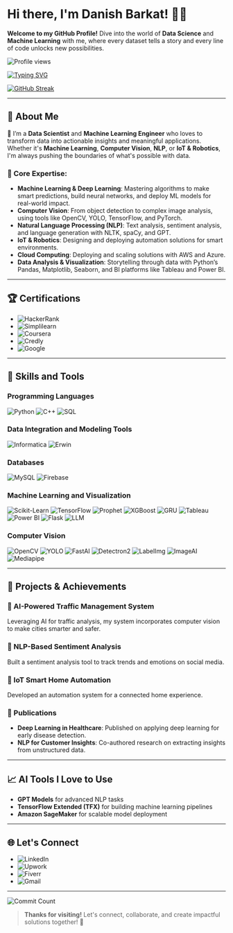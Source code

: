 # Hi there, I'm Danish Barkat! 👋✨

**Welcome to my GitHub Profile!** Dive into the world of **Data Science** and **Machine Learning** with me, where every dataset tells a story and every line of code unlocks new possibilities.

![Profile views](https://komarev.com/ghpvc/?username=Dan-445&color=brightgreen)

[![Typing SVG](https://readme-typing-svg.demolab.com?font=Roboto&color=36BCF7&size=26&pause=1000&center=true&width=500&lines=Data+Scientist+and+ML+Engineer;Deep+Learning+Expert+and+Researcher;Passionate+About+AI+and+Innovation)](https://github.com/Dan-445/Dan-445/)

[![GitHub Streak](https://streak-stats.demolab.com?user=Dan-445&theme=transparent&hide_border=true&stroke=36BCF7&ring=36BCF7&fire=FF5722&currStreakLabel=36BCF7)](https://git.io/streak-stats)

---

## 🌟 About Me

🚀 I’m a **Data Scientist** and **Machine Learning Engineer** who loves to transform data into actionable insights and meaningful applications. Whether it's **Machine Learning**, **Computer Vision**, **NLP**, or **IoT & Robotics**, I'm always pushing the boundaries of what's possible with data.

### 🔑 Core Expertise:
- **Machine Learning & Deep Learning**: Mastering algorithms to make smart predictions, build neural networks, and deploy ML models for real-world impact.
- **Computer Vision**: From object detection to complex image analysis, using tools like OpenCV, YOLO, TensorFlow, and PyTorch.
- **Natural Language Processing (NLP)**: Text analysis, sentiment analysis, and language generation with NLTK, spaCy, and GPT.
- **IoT & Robotics**: Designing and deploying automation solutions for smart environments.
- **Cloud Computing**: Deploying and scaling solutions with AWS and Azure.
- **Data Analysis & Visualization**: Storytelling through data with Python’s Pandas, Matplotlib, Seaborn, and BI platforms like Tableau and Power BI.

---

## 🏆 Certifications

- ![HackerRank](https://img.shields.io/badge/HackerRank-Data_Science_Certification-%2300C853?style=for-the-badge)
- ![Simplilearn](https://img.shields.io/badge/Simplilearn-Data_Science_Certification-%23FF6D00?style=for-the-badge)
- ![Coursera](https://img.shields.io/badge/Coursera-Data_Analytics_Certification-%233B5998?style=for-the-badge)
- ![Credly](https://img.shields.io/badge/Credly-Machine_Learning_Badge-%23FF4081?style=for-the-badge)
- ![Google](https://img.shields.io/badge/Google-Data_Analytics_Certification-%234285F4?style=for-the-badge)

---

## 🔧 Skills and Tools

### Programming Languages
![Python](https://img.shields.io/badge/Python-%233776AB.svg?style=for-the-badge&logo=python&logoColor=white)
![C++](https://img.shields.io/badge/C++-%2300599C.svg?style=for-the-badge&logo=cplusplus&logoColor=white)
![SQL](https://img.shields.io/badge/SQL-%2300f.svg?style=for-the-badge&logo=mysql&logoColor=white)

### Data Integration and Modeling Tools
![Informatica](https://img.shields.io/badge/Informatica-%23FFCA28.svg?style=for-the-badge&logo=informatica&logoColor=black)
![Erwin](https://img.shields.io/badge/Erwin-%23FFCA28.svg?style=for-the-badge&logo=erwin&logoColor=black)

### Databases
![MySQL](https://img.shields.io/badge/MySQL-%234479A1.svg?style=for-the-badge&logo=mysql&logoColor=white)
![Firebase](https://img.shields.io/badge/Firebase-%23FFCA28.svg?style=for-the-badge&logo=firebase&logoColor=black)

### Machine Learning and Visualization
![Scikit-Learn](https://img.shields.io/badge/Scikit--Learn-%23F7931E.svg?style=for-the-badge&logo=scikit-learn&logoColor=white)
![TensorFlow](https://img.shields.io/badge/TensorFlow-%23FF6F00.svg?style=for-the-badge&logo=tensorflow&logoColor=white)
![Prophet](https://img.shields.io/badge/Prophet-%2300C8E0.svg?style=for-the-badge&logo=prophet&logoColor=white)
![XGBoost](https://img.shields.io/badge/XGBoost-%23E91E63.svg?style=for-the-badge&logo=xgboost&logoColor=white)
![GRU](https://img.shields.io/badge/GRU-%23588BAE.svg?style=for-the-badge&logo=gru&logoColor=white)
![Tableau](https://img.shields.io/badge/Tableau-%23FF5A5F.svg?style=for-the-badge&logo=tableau&logoColor=white)
![Power BI](https://img.shields.io/badge/Power%20BI-%23F2C811.svg?style=for-the-badge&logo=powerbi&logoColor=black)
![Flask](https://img.shields.io/badge/Flask-%23000.svg?style=for-the-badge&logo=flask&logoColor=white)
![LLM](https://img.shields.io/badge/LLM-%23DAA520.svg?style=for-the-badge&logo=llm&logoColor=white)

### Computer Vision
![OpenCV](https://img.shields.io/badge/OpenCV-%235C3EE8.svg?style=for-the-badge&logo=opencv&logoColor=white)
![YOLO](https://img.shields.io/badge/YOLO-%23008000.svg?style=for-the-badge&logo=yolo&logoColor=white)
![FastAI](https://img.shields.io/badge/FastAI-%2302A8F3.svg?style=for-the-badge&logo=fastai&logoColor=white)
![Detectron2](https://img.shields.io/badge/Detectron2-%23FF69B4.svg?style=for-the-badge&logo=detectron2&logoColor=white)
![LabelImg](https://img.shields.io/badge/LabelImg-%23FFD700.svg?style=for-the-badge&logo=labelimg&logoColor=black)
![ImageAI](https://img.shields.io/badge/ImageAI-%23008080.svg?style=for-the-badge&logo=imageai&logoColor=white)
![Mediapipe](https://img.shields.io/badge/MediaPipe-%23FF6347.svg?style=for-the-badge&logo=mediapipe&logoColor=white)

---

## 🚀 Projects & Achievements

### 🔹 AI-Powered Traffic Management System
Leveraging AI for traffic analysis, my system incorporates computer vision to make cities smarter and safer.

### 🔹 NLP-Based Sentiment Analysis
Built a sentiment analysis tool to track trends and emotions on social media.

### 🔹 IoT Smart Home Automation
Developed an automation system for a connected home experience.

### 🌟 Publications
- **Deep Learning in Healthcare**: Published on applying deep learning for early disease detection.
- **NLP for Customer Insights**: Co-authored research on extracting insights from unstructured data.

---

## 📈 AI Tools I Love to Use

- **GPT Models** for advanced NLP tasks
- **TensorFlow Extended (TFX)** for building machine learning pipelines
- **Amazon SageMaker** for scalable model deployment

---

## 🌐 Let's Connect

- ![LinkedIn](https://img.shields.io/badge/LinkedIn-Danish_Barkat-%230A66C2?style=for-the-badge&logo=linkedin&logoColor=white)
- ![Upwork](https://img.shields.io/badge/Upwork-Danish_Barkat-%2322A559?style=for-the-badge&logo=upwork&logoColor=white)
- ![Fiverr](https://img.shields.io/badge/Fiverr-Danish_Barkat-%2300B22D?style=for-the-badge&logo=fiverr&logoColor=white)
- ![Gmail](https://img.shields.io/badge/Gmail-barkatdanish44@gmail.com-%23D14836?style=for-the-badge&logo=gmail&logoColor=white)

---

![Commit Count](https://komarev.com/ghpvc/?username=Dan-445&label=Commits&color=blueviolet&style=for-the-badge)

> **Thanks for visiting!** Let's connect, collaborate, and create impactful solutions together! 🚀
